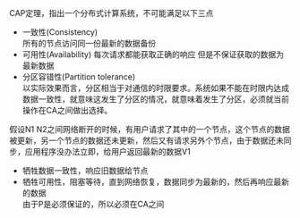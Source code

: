CAP定理，指出一个分布式计算系统，不可能满足以下三点
- 一致性(Consistency)  
  所有的节点访问同一份最新的数据备份
- 可用性(Availability)
  每次请求都能获取正确的响应 但是不保证获取的数据为最新数据
- 分区容错性(Partition tolerance)  
  以实际效果而言，分区相当于对通信的时限要求。系统如果不能在时限内达成数据一致性，就意味这发生了分区的情况，就意味着发生了分区，必须就当前操作在CA之间做出选择。

假设N1 N2之间网络断开的时候，有用户请求了其中的一个节点，这个节点的数据被更新，另一个节点的数据还未更新，然后又有请求另外个节点，由于数据还未同步，应用程序没办法立即，给用户返回最新的数据V1 
- 牺牲数据一致性，响应旧数据给节点
- 牺牲可用性，阻塞等待，直到网络恢复，数据同步为最新的，然后再响应最新的数据  
由于P是必须保证的，所以必须在CA之间